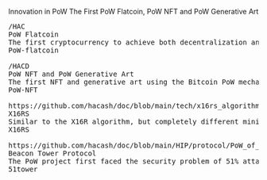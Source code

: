 Innovation in PoW
The First PoW Flatcoin, PoW NFT and PoW Generative Art



<pre class="nav">
/HAC
PoW Flatcoin 
The first cryptocurrency to achieve both decentralization and money supply regulation to achieve purchasing power.
PoW-flatcoin

/HACD
PoW NFT and PoW Generative Art
The first NFT and generative art using the Bitcoin PoW mechanism.
PoW-NFT

https://github.com/hacash/doc/blob/main/tech/x16rs_algorithm_description.md
X16RS
Similar to the X16R algorithm, but completely different mining algorithm, anti-ASIC.
X16RS

https://github.com/hacash/doc/blob/main/HIP/protocol/PoW_of_avoid_51_percent_attack.md
Beacon Tower Protocol
The PoW project first faced the security problem of 51% attack, and Hacash used the Beacon tower protocol to prevent 51% attack.
51tower
</pre>
